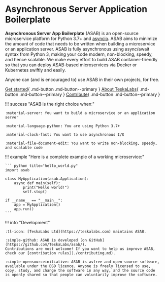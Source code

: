 # Asynchronous Server Application Boilerplate

**Asynchronous Server App Boilerplate** (ASAB) is an open-source microservice platform for Python 3.7+ and [asyncio](https://docs.python.org/3/library/asyncio.html). ASAB aims to minimize the amount of code that needs to be written when building a microservice or an application server. ASAB is fully asynchronous using async/await syntax from Python 3, making your code modern, non-blocking, speedy, and hence scalable. We make every effort to build ASAB container-friendly so that you can deploy ASAB-based microservices via Docker or Kubernetes swiftly and easily.

Anyone can (and is encouraged to) use ASAB in their own projects, for free.


[Get started](getting-started/installation_first_app.md){ .md-button .md-button--primary } [About TeskaLabs](https://docs.teskalabs.com/){ .md-button .md-button--primary } [Contribute](contributing.md){ .md-button .md-button--primary }

!!! success "ASAB is the right choice when:"

    :material-server: You want to build a microservice or an application server

    :material-language-python: You are using Python 3.7+

    :material-clock-fast: You want to use asynchronous I/O

    :material-file-document-edit: You want to write non-blocking, speedy, and scalable code

!!! example "Here is a complete example of a working microservice:"

    ``` python title="hello_world.py"
    import asab

    class MyApplication(asab.Application):
        async def main(self):
            print("Hello world!")
            self.stop()

    if __name__ == "__main__":
        app = MyApplication()
        app.run()
    ```


!!! info "Development"

    :tl-icon: [TeskaLabs Ltd](https://teskalabs.com) maintains ASAB.

    :simple-github: ASAB is developed [on GitHub](https://github.com/TeskaLabs/asab/).
    Contributions are most welcome! If you want to help us improve ASAB, check our [contribution rules](./contributing.md).

    :simple-opensourceinitiative: ASAB is avfree and open-source software, available under the BSD licence. Anyone is freely licensed to use, copy, study, and change the software in any way, and the source code is openly shared so that people can voluntarily improve the software.
